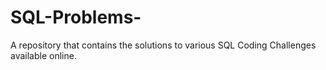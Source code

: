# SQL-Problems-
A repository that contains the solutions to various SQL Coding Challenges available online. 
